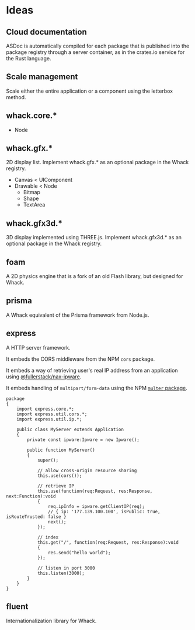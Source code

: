 # Ideas

## Cloud documentation

ASDoc is automatically compiled for each package that is published into the package registry through a server container, as in the crates.io service for the Rust language.

## Scale management

Scale either the entire application or a component using the letterbox method.

## whack.core.\*

- Node

## whack.gfx.\*

2D display list. Implement whack.gfx.\* as an optional package in the Whack registry.

- Canvas \< UIComponent
- Drawable \< Node
  - Bitmap
  - Shape
  - TextArea

## whack.gfx3d.\*

3D display implemented using THREE.js. Implement whack.gfx3d.\* as an optional package in the Whack registry.

## foam

A 2D physics engine that is a fork of an old Flash library, but designed for Whack.

## prisma

A Whack equivalent of the Prisma framework from Node.js.

## express

A HTTP server framework.

It embeds the CORS middleware from the NPM `cors` package.

It embeds a way of retrieving user's real IP address from an application using [@fullerstack/nax-ipware](https://github.com/neekware/fullerstack/tree/main/libs/nax-ipware).

It embeds handling of `multipart/form-data` using the NPM [`multer` package](https://www.npmjs.com/package/multer).

```
package
{
    import express.core.*;
    import express.util.cors.*;
    import express.util.ip.*;

    public class MyServer extends Application
    {
        private const ipware:Ipware = new Ipware();

        public function MyServer()
        {
            super();

            // allow cross-origin resource sharing
            this.use(cors());

            // retrieve IP
            this.use(function(req:Request, res:Response, next:Function):void
            {
                req.ipInfo = ipware.getClientIP(req);
                // { ip: '177.139.100.100', isPublic: true, isRouteTrusted: false }
                next();
            });

            // index
            this.get("/", function(req:Request, res:Response):void
            {
                res.send("hello world");
            });

            // listen in port 3000
            this.listen(3000);
        }
    }
}
```

## fluent

Internationalization library for Whack.